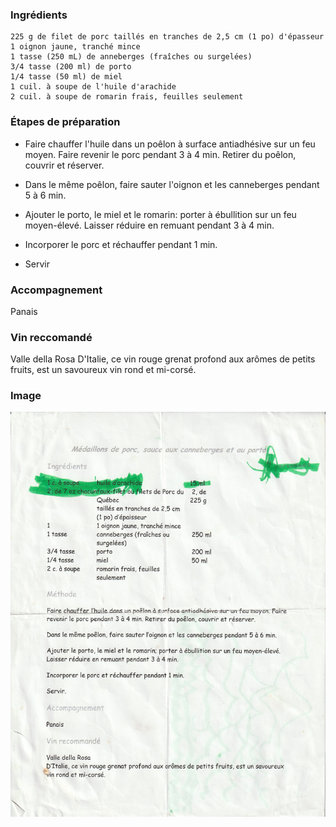### Ingrédients

```
225 g de filet de porc taillés en tranches de 2,5 cm (1 po) d'épasseur
1 oignon jaune, tranché mince
1 tasse (250 mL) de anneberges (fraîches ou surgelées)
3/4 tasse (200 ml) de porto
1/4 tasse (50 ml) de miel
1 cuil. à soupe de l'huile d'arachide
2 cuil. à soupe de romarin frais, feuilles seulement
```

### Étapes de préparation
* Faire chauffer l'huile dans un poêlon à surface antiadhésive sur un feu moyen. Faire revenir le porc pendant 3 à 4 min. Retirer du poêlon, couvrir et réserver.

* Dans le même poêlon, faire sauter l'oignon et les canneberges pendant 5 à 6 min.

* Ajouter le porto, le miel et le romarin: porter à ébullition sur un feu moyen-élevé. Laisser réduire en remuant pendant 3 à 4 min.

* Incorporer le porc et réchauffer pendant 1 min.

* Servir

### Accompagnement
Panais

### Vin reccomandé
Valle della Rosa
D'Italie, ce vin rouge grenat profond aux arômes de petits fruits, est un savoureux vin rond et mi-corsé.

### Image

![Alt Gratin de chou fleur](../img/Medaillons_de_porc.jpg)